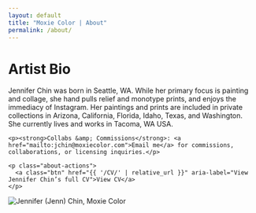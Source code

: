 ```yaml
---
layout: default
title: "Moxie Color | About"
permalink: /about/
---
```


# Artist Bio

<div class="about-grid">
  <div class="about-text">
    <p>Jennifer Chin was born in Seattle, WA.  While her primary focus is painting and collage, she hand pulls relief and monotype prints, and enjoys the immediacy of Instagram. Her paintings and prints are included in private collections in Arizona, California, Florida, Idaho, Texas, and Washington. She currently lives and works in Tacoma, WA USA.</p>

    <p><strong>Collabs &amp; Commissions</strong>: <a href="mailto:jchin@moxiecolor.com">Email me</a> for commissions, collaborations, or licensing inquiries.</p>

    <p class="about-actions">
      <a class="btn" href="{{ '/CV/' | relative_url }}" aria-label="View Jennifer Chin’s full CV">View CV</a>
    </p>
  </div>

  <div class="about-photo">
    <img src="{{ '/assets/images/moxiecolor_me.jpeg' | relative_url }}"
         alt="Jennifer (Jenn) Chin, Moxie Color"
         loading="lazy">
  </div>
</div>
